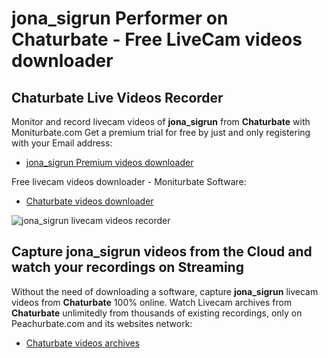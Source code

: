 # jona_sigrun Performer on Chaturbate - Free LiveCam videos downloader

## Chaturbate Live Videos Recorder

Monitor and record livecam videos of **jona_sigrun** from **Chaturbate** with Moniturbate.com
Get a premium trial for free by just and only registering with your Email address:
* [jona_sigrun Premium videos downloader](https://moniturbate.com/request-demo-licence-key.html)

Free livecam videos downloader - Moniturbate Software:
* [Chaturbate videos downloader](https://moniturbate.com/moniturbate-download-software.html)

![jona_sigrun livecam videos recorder](https://peachurnet.com/templates/moniturbate-software.png)


## Capture jona_sigrun videos from the Cloud and watch your recordings on Streaming

Without the need of downloading a software, capture **jona_sigrun** livecam videos from **Chaturbate** 100% online.
Watch Livecam archives from **Chaturbate** unlimitedly from thousands of existing recordings, only on Peachurbate.com and its websites network:
* [Chaturbate videos archives](https://peachurnet.com/)